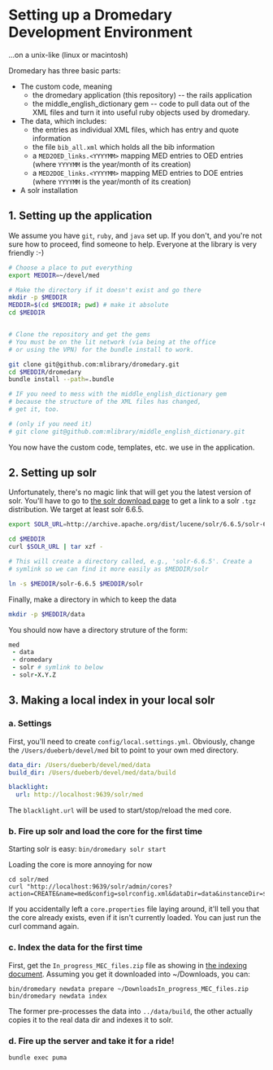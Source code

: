 # Setting up a Dromedary Development Environment

...on a unix-like (linux or macintosh)

Dromedary has three basic parts:

* The custom code, meaning 
  * the dromedary application (this repository) -- the rails application
  * the middle_english_dictionary gem -- code to pull data out of the 
    XML files and turn it into useful ruby objects used by dromedary.
* The data, which includes:
  * the entries as individual XML files, which has entry and quote information
  * the file `bib_all.xml` which holds all the bib information
  * a `MED2OED_links.<YYYYMM>` mapping MED entries to OED entries (where `YYYYMM`
    is the year/month of its creation)
  *  a `MED2DOE_links.<YYYYMM>` mapping MED entries to DOE entries (where `YYYYMM`
        is the year/month of its creation)
* A solr installation


## 1. Setting up the application

We assume you have `git`, `ruby`, and `java` set up. If you don't, and you're
not sure how to proceed, find someone to help. Everyone at the library is 
very friendly :-)

```bash
# Choose a place to put everything
export MEDDIR=~/devel/med

# Make the directory if it doesn't exist and go there
mkdir -p $MEDDIR
MEDDIR=$(cd $MEDDIR; pwd) # make it absolute
cd $MEDDIR


# Clone the repository and get the gems
# You must be on the lit network (via being at the office
# or using the VPN) for the bundle install to work.

git clone git@github.com:mlibrary/dromedary.git
cd $MEDDIR/dromedary
bundle install --path=.bundle

# IF you need to mess with the middle_english_dictionary gem
# because the structure of the XML files has changed,
# get it, too.

# (only if you need it)
# git clone git@github.com:mlibrary/middle_english_dictionary.git

```

You now have the custom code, templates, etc. we use in the application.

## 2. Setting up solr

Unfortunately, there's no magic link that will get you the latest version of
solr.  You'll have to go to [the solr download page](http://lucene.apache.org/solr/downloads.html)
to get a link to a solr `.tgz` distribution. We target at least solr 6.6.5.

```bash
export SOLR_URL=http://archive.apache.org/dist/lucene/solr/6.6.5/solr-6.6.5.tgz

cd $MEDDIR
curl $SOLR_URL | tar xzf -

# This will create a directory called, e.g., 'solr-6.6.5'. Create a 
# symlink so we can find it more easily as $MEDDIR/solr

ln -s $MEDDIR/solr-6.6.5 $MEDDIR/solr

```

Finally, make a directory in which to keep the data

```bash
mkdir -p $MEDDIR/data
```

You should now have a directory struture of the form:
```ruby
med
 - data
 - dromedary
 - solr # symlink to below
 - solr-X.Y.Z
```

## 3. Making a local index in your local solr

### a. Settings

First, you'll need to create `config/local.settings.yml`. Obviously,
change the `/Users/dueberb/devel/med` bit to point to your own 
med directory.

```yaml
data_dir: /Users/dueberb/devel/med/data
build_dir: /Users/dueberb/devel/med/data/build

blacklight:
  url: http://localhost:9639/solr/med

```

The `blacklight.url` will be used to start/stop/reload the med core.

### b. Fire up solr and load the core for the first time

Starting solr is easy: `bin/dromedary solr start`

Loading the core is more annoying for now

```
cd solr/med
curl "http://localhost:9639/solr/admin/cores?action=CREATE&name=med&config=solrconfig.xml&dataDir=data&instanceDir=$(pwd)&wt=json"
```

If you accidentally left a `core.properties` file laying around, it'll tell you that the core already
exists, even if it isn't currently loaded. You can just run the curl command again.

### c. Index the data for the first time

First, get the `In_progress_MEC_files.zip` file as showing in [the indexing document](indexing.md). 
Assuming you get it downloaded into ~/Downloads, you can:

`bin/dromedary newdata prepare ~/DownloadsIn_progress_MEC_files.zip`
`bin/dromedary newdata index`

The former pre-processes the data into `../data/build`, the other
actually copies it to the real data dir and indexes it to solr.

### d. Fire up the server and take it for a ride!

`bundle exec puma`


